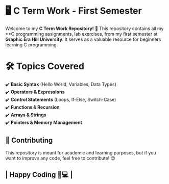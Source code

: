 # 🖥️ C Term Work - First Semester 
Welcome to my **C Term Work Repository!** 🎉 This repository contains all my **C programming assignments, lab exercises, from my first semester at **Graphic Era Hill University**. It serves as a valuable resource for beginners learning C programming.  
# 🛠️ Topics Covered  
✔️ **Basic Syntax** (Hello World, Variables, Data Types)  
✔️ **Operators & Expressions**  
✔️ **Control Statements** (Loops, If-Else, Switch-Case)  
✔️ **Functions & Recursion**  
✔️ **Arrays & Strings**  
✔️ **Pointers & Memory Management**  

## 🤝 Contributing
This repository is meant for academic and learning purposes, but if you want to improve any code, feel free to contribute! 😊

## | Happy Coding 🚀💻 |
